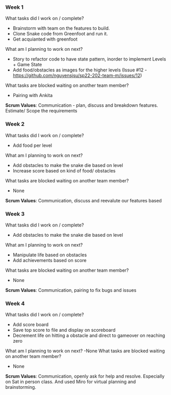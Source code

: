 
### Week 1

What tasks did I work on / complete?
- Brainstorm with team on the features to build. 
- Clone Snake code from Greenfoot and run it.
- Get acquianted with greenfoot

What am I planning to work on next?
- Story to refactor code to have state pattern, inorder to implement Levels + Game State
- Add food/obstacles as images for the higher levels (Issue #12 - https://github.com/nguyensjsu/sp22-202-team-m/issues/12)

What tasks are blocked waiting on another team member?
- Pairing with Ankita

**Scrum Values**: Communication - plan, discuss and breakdown features. Estimate/ Scope the requirements

### Week 2

What tasks did I work on / complete?
- Add food per level

What am I planning to work on next?
- Add obstacles to make the snake die based on level
- Increase score based on kind of food/ obstacles

What tasks are blocked waiting on another team member?
- None

**Scrum Values**: Communication, discuss and reevalute our features based 

### Week 3

What tasks did I work on / complete?
- Add obstacles to make the snake die based on level

What am I planning to work on next?
- Manipulate life based on obstacles
- Add achievements based on score 

What tasks are blocked waiting on another team member?
- None

**Scrum Values**: Communication, pairing to fix bugs and issues

### Week 4

What tasks did I work on / complete?
- Add score board 
- Save top score to file and display on scoreboard
- Decrement life on hitting a obstacle and direct to gameover on reaching zero

What am I planning to work on next?
-None
What tasks are blocked waiting on another team member?
- None

**Scrum Values**: Communication, openly ask for help and resolve. Especially on Sat in person class. And used Miro for virtual planning and brainstorming. 
